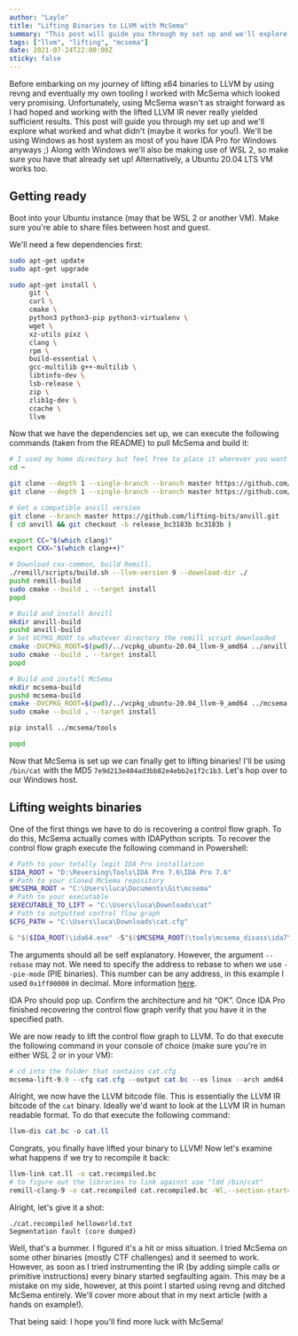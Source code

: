 ```yaml
---
author: "Layle"
title: "Lifting Binaries to LLVM with McSema"
summary: "This post will guide you through my set up and we'll explore what worked and what didn't (maybe it works for you!)."
tags: ["llvm", "lifting", "mcsema"]
date: 2021-07-24T22:00:00Z
sticky: false
---
```



Before embarking on my journey of lifting x64 binaries to LLVM by using revng and eventually my own tooling I worked with McSema which looked very promising. Unfortunately, using McSema wasn't as straight forward as I had hoped and working with the lifted LLVM IR never really yielded sufficient results. This post will guide you through my set up and we'll explore what worked and what didn't (maybe it works for you!). We'll be using Windows as host system as most of you have IDA Pro for Windows anyways ;) Along with Windows we'll also be making use of WSL 2, so make sure you have that already set up! Alternatively, a Ubuntu 20.04 LTS VM works too.

## Getting ready

Boot into your Ubuntu instance (may that be WSL 2 or another VM). Make sure you're able to share files between host and guest.

We'll need a few dependencies first:

```bash
sudo apt-get update
sudo apt-get upgrade

sudo apt-get install \
     git \
     curl \
     cmake \
     python3 python3-pip python3-virtualenv \
     wget \
     xz-utils pixz \
     clang \
     rpm \
     build-essential \
     gcc-multilib g++-multilib \
     libtinfo-dev \
     lsb-release \
     zip \
     zlib1g-dev \
     ccache \
     llvm

```

Now that we have the dependencies set up, we can execute the following commands (taken from the README) to pull McSema and build it:

```bash
# I used my home directory but feel free to place it wherever you want
cd ~

git clone --depth 1 --single-branch --branch master https://github.com/lifting-bits/remill.git
git clone --depth 1 --single-branch --branch master https://github.com/lifting-bits/mcsema.git

# Get a compatible anvill version
git clone --branch master https://github.com/lifting-bits/anvill.git
( cd anvill && git checkout -b release_bc3183b bc3183b )

export CC="$(which clang)"
export CXX="$(which clang++)"

# Download cxx-common, build Remill. 
./remill/scripts/build.sh --llvm-version 9 --download-dir ./
pushd remill-build
sudo cmake --build . --target install
popd

# Build and install Anvill
mkdir anvill-build
pushd anvill-build
# Set VCPKG_ROOT to whatever directory the remill script downloaded
cmake -DVCPKG_ROOT=$(pwd)/../vcpkg_ubuntu-20.04_llvm-9_amd64 ../anvill
sudo cmake --build . --target install
popd

# Build and install McSema
mkdir mcsema-build
pushd mcsema-build
cmake -DVCPKG_ROOT=$(pwd)/../vcpkg_ubuntu-20.04_llvm-9_amd64 ../mcsema
sudo cmake --build . --target install

pip install ../mcsema/tools

popd

```

Now that McSema is set up we can finally get to lifting binaries! I'll be using `/bin/cat` with the MD5 `7e9d213e404ad3bb82e4ebb2e1f2c1b3`. Let's hop over to our Windows host.

## Lifting weights binaries

One of the first things we have to do is recovering a control flow graph. To do this, McSema actually comes with IDAPython scripts. To recover the control flow graph execute the following command in Powershell:

```powershell
# Path to your totally legit IDA Pro installation
$IDA_ROOT = "D:\Reversing\Tools\IDA Pro 7.6\IDA Pro 7.6"
# Path to your cloned McSema repository
$MCSEMA_ROOT = "C:\Users\luca\Documents\Git\mcsema"
# Path to your executable 
$EXECUTABLE_TO_LIFT = "C:\Users\luca\Downloads\cat"
# Path to outputted control flow graph
$CFG_PATH = "C:\Users\luca\Downloads\cat.cfg"

& "$($IDA_ROOT)\ida64.exe" -S"$($MCSEMA_ROOT)\tools\mcsema_disass\ida7\get_cfg.py --output $($CFG_PATH) --log_file \\.\nul --arch amd64 --os linux --entrypoint main --pie-mode --rebase 535822336" $EXECUTABLE_TO_LIFT


```

The arguments should all be self explanatory. However, the argument `--rebase` may not. We need to specify the address to rebase to when we use `--pie-mode` (PIE binaries). This number can be any address, in this example I used `0x1ff00000` in decimal. More information [here](https://github.com/lifting-bits/mcsema/blob/master/docs/McSemaWalkthrough.md#control-flow-recovery).

IDA Pro should pop up. Confirm the architecture and hit “OK”. Once IDA Pro finished recovering the control flow graph verify that you have it in the specified path.

We are now ready to lift the control flow graph to LLVM. To do that execute the following command in your console of choice (make sure you're in either WSL 2 or in your VM):

```powershell
# cd into the folder that contains cat.cfg
mcsema-lift-9.0 --cfg cat.cfg --output cat.bc --os linux --arch amd64 --explicit_args --merge_segments --name_lifted_sections

```

Alright, we now have the LLVM bitcode file. This is essentially the LLVM IR bitcode of the `cat` binary. Ideally we'd want to look at the LLVM IR in human readable format. To do that execute the following command:

```powershell
llvm-dis cat.bc -o cat.ll

```

Congrats, you finally have lifted your binary to LLVM! Now let's examine what happens if we try to recompile it back:

```bash
llvm-link cat.ll -o cat.recompiled.bc
# to figure out the libraries to link against use "ldd /bin/cat"
remill-clang-9 -o cat.recompiled cat.recompiled.bc -Wl,--section-start=.section_1ff00000=0x1ff00000
```

Alright, let's give it a shot:

```
./cat.recompiled helloworld.txt
Segmentation fault (core dumped)
```

Well, that's a bummer. I figured it's a hit or miss situation. I tried McSema on some other binaries (mostly CTF challenges) and it seemed to work. However, as soon as I tried instrumenting the IR (by adding simple calls or primitive instructions) every binary started segfaulting again. This may be a mistake on my side, however, at this point I started using revng and ditched McSema entirely. We'll cover more about that in my next article (with a hands on example!).

That being said: I hope you'll find more luck with McSema!

